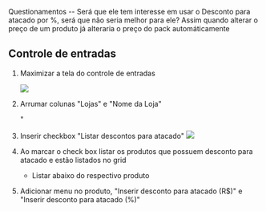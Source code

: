 

Questionamentos
-- Será que ele tem interesse em usar o Desconto para atacado por %, será que não seria melhor para ele?
    Assim quando alterar o preço de um produto já alteraria o preço do pack automáticamente
    
## Controle de entradas
1. Maximizar a tela do controle de entradas

    ![](https://github.com/Rodrigo80221/AnalisesDeSoftware/blob/main/Imagens/AtacadoWEB/Maximizar.jpg?raw=true)

1. Arrumar colunas "Lojas" e "Nome da Loja"

    "[](https://github.com/Rodrigo80221/AnalisesDeSoftware/blob/main/Imagens/AtacadoWEB/ColunaLojaNomeDaLoja.jpg?raw=true)


1. Inserir checkbox "Listar descontos para atacado"
    ![](https://github.com/Rodrigo80221/AnalisesDeSoftware/blob/main/Imagens/AtacadoWEB/CheckboxDescontoAtacado.jpg?raw=true)

1. Ao marcar o check box listar os produtos que possuem desconto para atacado e estão listados no grid
    * Listar abaixo do respectivo produto


1. Adicionar menu no produto, "Inserir desconto para atacado (R$)" e "Inserir desconto para atacado (%)"



































